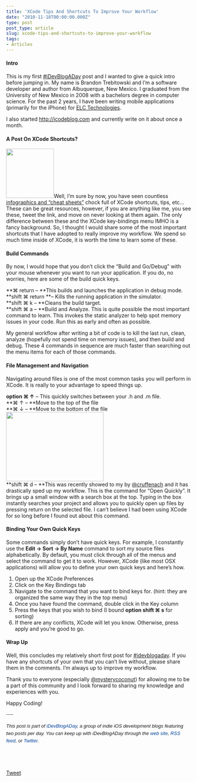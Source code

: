 ```yaml
---
title: 'XCode Tips And Shortcuts To Improve Your Workflow'
date: "2010-11-18T00:00:00.000Z"
type: post 
post_type: article
slug: xcode-tips-and-shortcuts-to-improve-your-workflow
tags: 
- Articles
---
```

#### Intro

This is my first [#iDevBlogADay][1] post and I wanted to give a quick intro before jumping in. My name is Brandon Trebitowski and I&#8217;m a software developer and author from Albuquerque, New Mexico. I graduated from the University of New Mexico in 2008 with a bachelors degree in computer science. For the past 2 years, I have been writing mobile applications (primarily for the iPhone) for [ELC Technologies][2].

I also started <http://icodeblog.com> and currently write on it about once a month.

#### A Post On XCode Shortcuts?

[<img class="alignleft" title="XCode Shortcuts" src="http://www.1729.us/xcode/Xcode%20Shortcuts.png" alt="" width="130" height="134" />][3]Well, I&#8217;m sure by now, you have seen countless [infographics and &#8220;cheat sheets&#8221;][3] chock full of XCode shortcuts, tips, etc&#8230; These can be great resources, however, if you are anything like me, you see these, tweet the link, and move on never looking at them again. The only difference between these and the XCode key-bindings menu IMHO is a fancy background. So, I thought I would share some of the most important shortcuts that I have adopted to really improve my workflow. We spend so much time inside of XCode, it is worth the time to learn some of these.

#### Build Commands

By now, I would hope that you don&#8217;t click the &#8220;Build and Go/Debug&#8221; with your mouse whenever you want to run your application. If you do, no worries, here are some of the build quick keys.

**⌘ return &#8211; **This builds and launches the application in debug mode.  
**shift ⌘ return **&#8211; Kills the running application in the simulator.  
**shift ⌘ k &#8211; **Cleans the build target.  
**shift ⌘ a &#8211; **Build and Analyze. This is quite possible the most important command to learn. This invokes the static analyzer to help spot memory issues in your code. Run this as early and often as possible.

My general workflow after writing a bit of code is to kill the last run, clean, analyze (hopefully not spend time on memory issues), and then build and debug. These 4 commands in sequence are much faster than searching out the menu items for each of those commands.

#### File Management and Navigation

Navigating around files is one of the most common tasks you will perform in XCode. It is really to your advantage to speed things up.

**option ⌘ ↑** &#8211; This quickly switches between your .h and .m file.  
**⌘ ↑ &#8211; **Move to the top of the file  
**⌘ ↓ &#8211; **Move to the bottom of the file <img class="size-full wp-image-1026 alignright" title="Screen shot 2010-11-18 at 8.14.35 AM" src="http://brandontreb.com/wp-content/uploads/2010/11/Screen-shot-2010-11-18-at-8.14.35-AM.png" alt="" width="265" height="188" />  
**shift ⌘ d &#8211; **This was recently showed to my by [@cruffenach][4] and it has drastically sped up my workflow. This is the command for &#8220;Open Quickly&#8221;. It brings up a small window with a search box at the top. Typing in the box instantly searches your project and allows you to quickly open up files by pressing return on the selected file. I can&#8217;t believe I had been using XCode for so long before I found out about this command.

#### Binding Your Own Quick Keys

Some commands simply don&#8217;t have quick keys. For example, I constantly use the **Edit -> Sort -> By Name** command to sort my source files alphabetically. By default, you must click through all of the menus and select the command to get it to work. However, XCode (like most OSX applications) will allow you to define your own quick keys and here&#8217;s how.

  1. Open up the XCode Preferences
  2. Click on the Key Bindings tab
  3. Navigate to the command that you want to bind keys for. (hint: they are organized the same way they in the top menu)
  4. Once you have found the command, double click in the Key column
  5. Press the keys that you wish to bind (I bound **option shift ⌘ s** for sorting)
  6. If there are any conflicts, XCode will let you know. Otherwise, press apply and you&#8217;re good to go.

#### Wrap Up

Well, this concludes my relatively short first post for [#idevblogaday][1]. If you have any shortcuts of your own that you can&#8217;t live without, please share them in the comments. I&#8217;m always up to improve my workflow.

Thank you to everyone (especially [@mysterycoconut][5]) for allowing me to be a part of this community and I look forward to sharing my knowledge and experiences with you.

Happy Coding!

<p style="font-family: ‘Lucida Grande’;">
  &#8212;-
</p></p> 

<div style="font-family: ‘Lucida Grande’;">
  <span style="font-family: ‘Lucida Grande’;"><strong><span style="font-weight: normal;"><span style="font-family: arial, verdana, tahoma, sans-serif; font-size: 13px; line-height: 20px;"><em>﻿﻿This post is part of <a style="text-decoration: none; color: #004199; padding: 0px; margin: 0px;" href="http://idevblogaday.com/">iDevBlogADay</a>, a group of indie iOS development blogs featuring two posts per day. You can keep up with iDevBlogADay through the <a style="text-decoration: none; color: #004199; padding: 0px; margin: 0px;" href="http://idevblogaday.com/">web site</a>, <a style="text-decoration: none; color: #004199; padding: 0px; margin: 0px;" href="http://feeds.feedburner.com/idevblogaday">RSS feed</a>, or <a style="text-decoration: none; color: #004199; padding: 0px; margin: 0px;" href="http://twitter.com/#search?q=%23idevblogaday">Twitter</a>.</em></span></span></strong></span>
</div></p> 

<div style="font-family: ‘Lucida Grande’;">
  <span style="font-family: ‘Lucida Grande’;"><strong><span style="font-weight: normal;"><span style="font-family: arial, verdana, tahoma, sans-serif; font-size: 13px; line-height: 20px;"><em><br /> <br /> </em></span></span></strong></span>
</div></p> 

<div style="">
  <a href="http://twitter.com/share" class="twitter-share-button" data-count="horizontal" data-text="XCode Tips And Shortcuts To Improve Your Workflow" data-url="http://brandontreb.com/xcode-tips-and-shortcuts-to-improve-your-workflow"  data-via="brandontreb" data-related="brandontreb:">Tweet</a>
</div>

 [1]: http://idevblogaday.com
 [2]: http://elctech.com/
 [3]: http://www.1729.us/xcode/Xcode%20Shortcuts.png
 [4]: http://twitter.com/cruffenach
 [5]: http://twitter.com/mysterycoconut